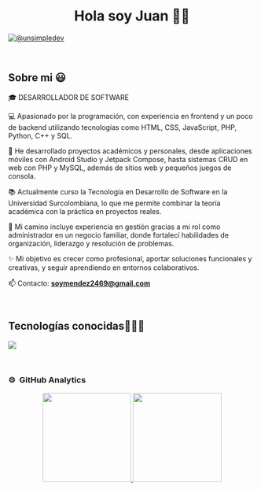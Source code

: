 <h1 align="center">Hola soy Juan 👋✨ </h1> 

<p align="left">
  <a href = "mailto:soymendez2469@gmail.com" target="blank"><img align="center" src="https://img.shields.io/badge/Gmail-D14836?style=for-the-badge&logo=gmail&logoColor=white" alt="@unsimpledev"  /></a>
  </p>
<br>
<h2>Sobre mi 😃</h2>
<!--Intro start-->

<p align="left">
  🎓 DESARROLLADOR DE SOFTWARE

💻 Apasionado por la programación, con experiencia en frontend y un poco de backend utilizando tecnologías como HTML, CSS, JavaScript, PHP, Python, C++ y SQL.

🚀 He desarrollado proyectos académicos y personales, desde aplicaciones móviles con Android Studio y Jetpack Compose, hasta sistemas CRUD en web con PHP y MySQL, además de sitios web y pequeños juegos de consola.

📚 Actualmente curso la Tecnología en Desarrollo de Software en la Universidad Surcolombiana, lo que me permite combinar la teoría académica con la práctica en proyectos reales.

📝 Mi camino incluye experiencia en gestión gracias a mi rol como administrador en un negocio familiar, donde fortalecí habilidades de organización, liderazgo y resolución de problemas.

✨ Mi objetivo es crecer como profesional, aportar soluciones funcionales y creativas, y seguir aprendiendo en entornos colaborativos.

📫 Contacto: **soymendez2469@gmail.com**
<!--Intro end-->
  </p>
<br>

<h2 >Tecnologías conocidas👨🏻‍💻</h2>
<!--tech stack icons-->
<p align="left">
  <a href="https://skillicons.dev">
    <img src="https://skillicons.dev/icons?i=androidstudio,c,php,py,css,html,js,nodejs,mysql,git,github,vscode&perline=12" />
  </a>
</p>
<br>

### ⚙️ &nbsp;GitHub Analytics

<p align="center">
<a href="https://github.com/JuanMax24">
  <img height="180em" src="https://github-readme-stats-eight-theta.vercel.app/api?username=JuanMax24&show_icons=true&theme=algolia&include_all_commits=true&count_private=true"/>
  <img height="180em" src="https://github-readme-stats-eight-theta.vercel.app/api/top-langs/?username=JuanMax24&layout=compact&langs_count=8&theme=algolia"/>
</a>
</p>

</p>        
<!--- stats (end) -->
